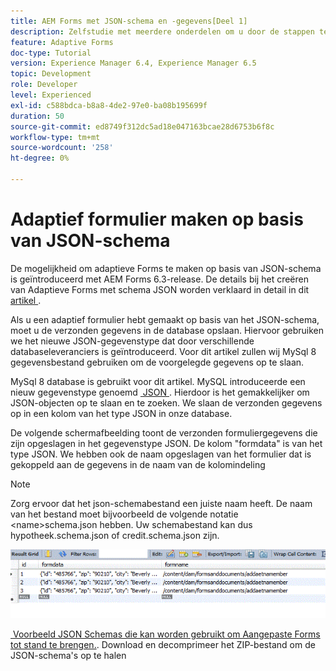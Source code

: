 ```yaml
---
title: AEM Forms met JSON-schema en -gegevens[Deel 1]
description: Zelfstudie met meerdere onderdelen om u door de stappen te laten lopen die nodig zijn voor het maken van een adaptief formulier met JSON-schema en het opvragen van de verzonden gegevens.
feature: Adaptive Forms
doc-type: Tutorial
version: Experience Manager 6.4, Experience Manager 6.5
topic: Development
role: Developer
level: Experienced
exl-id: c588bdca-b8a8-4de2-97e0-ba08b195699f
duration: 50
source-git-commit: ed8749f312dc5ad18e047163bcae28d6753b6f8c
workflow-type: tm+mt
source-wordcount: '258'
ht-degree: 0%

---
```


# Adaptief formulier maken op basis van JSON-schema

De mogelijkheid om adaptieve Forms te maken op basis van JSON-schema is geïntroduceerd met AEM Forms 6.3-release. De details bij het creëren van Adaptieve Forms met schema JSON worden verklaard in detail in dit [&#x200B; artikel &#x200B;](https://experienceleague.adobe.com/docs/experience-manager-65/forms/adaptive-forms-advanced-authoring/adaptive-form-json-schema-form-model.html?lang=nl-NL).

Als u een adaptief formulier hebt gemaakt op basis van het JSON-schema, moet u de verzonden gegevens in de database opslaan. Hiervoor gebruiken we het nieuwe JSON-gegevenstype dat door verschillende databaseleveranciers is geïntroduceerd. Voor dit artikel zullen wij MySql 8 gegevensbestand gebruiken om de voorgelegde gegevens op te slaan.

MySql 8 database is gebruikt voor dit artikel. MySQL introduceerde een nieuw gegevenstype genoemd [&#x200B; JSON &#x200B;](https://dev.mysql.com/doc/refman/8.0/en/json.html). Hierdoor is het gemakkelijker om JSON-objecten op te slaan en te zoeken. We slaan de verzonden gegevens op in een kolom van het type JSON in onze database.

De volgende schermafbeelding toont de verzonden formuliergegevens die zijn opgeslagen in het gegevenstype JSON. De kolom &quot;formdata&quot; is van het type JSON. We hebben ook de naam opgeslagen van het formulier dat is gekoppeld aan de gegevens in de naam van de kolomindeling

>[!NOTE]
>
>Zorg ervoor dat het json-schemabestand een juiste naam heeft. De naam van het bestand moet bijvoorbeeld de volgende notatie &lt;name>schema.json hebben. Uw schemabestand kan dus hypotheek.schema.json of credit.schema.json zijn.

![&#x200B; datastored &#x200B;](assets/datastored.gif)

[&#x200B; Voorbeeld JSON Schemas die kan worden gebruikt om Aangepaste Forms tot stand te brengen.](assets/samplejsonschemas.zip). Download en decomprimeer het ZIP-bestand om de JSON-schema&#39;s op te halen
